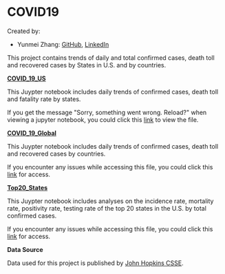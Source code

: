 # COVID19

Created by:
* Yunmei Zhang: [GitHub](https://github.com/zhangym1256), [LinkedIn](https://www.linkedin.com/in/yunmeizhang)

This project contains trends of daily and total confirmed cases, death toll and recovered cases by States in U.S. and by countries. 

[**COVID_19_US**](https://github.com/zhangym1256/COVID19/blob/master/Covid_19_US.ipynb)

This Juypter notebook includes daily trends of confirmed cases, death toll and fatality rate by states.

If you get the message "Sorry, something went wrong. Reload?" when viewing a jupyter notebook, you could click this [link](https://nbviewer.jupyter.org/github/zhangym1256/COVID19/blob/master/Covid_19_US.ipynb) to view the file. 

[**COVID_19_Global**](https://github.com/zhangym1256/COVID19/blob/master/COVID_19_Global.ipynb)

This Juypter notebook includes daily trends of confirmed cases, death toll and recovered cases by countries.

If you encounter any issues while accessing this file, you could click this [link](https://nbviewer.jupyter.org/github/zhangym1256/COVID19/blob/master/COVID_19_Global.ipynb) for access. 

[**Top20_States**](https://github.com/zhangym1256/COVID19/blob/master/Top20_States.ipynb)

This Juypter notebook includes analyses on the incidence rate, mortality rate, positivity rate, testing rate of the top 20 states in the U.S. by total confirmed cases. 

If you encounter any issues while accessing this file, you could click this [link](https://nbviewer.jupyter.org/github/zhangym1256/COVID19/blob/master/Top20_States.ipynb) for access.


**Data Source**

Data used for this project is published by [John Hopkins CSSE](https://github.com/CSSEGISandData/COVID-19/tree/master/csse_covid_19_data#data-sources).

